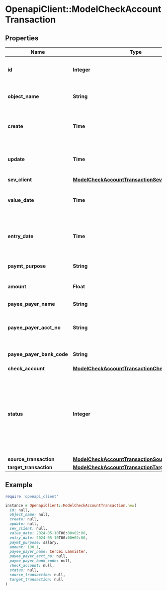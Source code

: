 # OpenapiClient::ModelCheckAccountTransaction

## Properties

| Name | Type | Description | Notes |
| ---- | ---- | ----------- | ----- |
| **id** | **Integer** | The check account transaction id | [optional][readonly] |
| **object_name** | **String** | The check account transaction object name | [optional][readonly] |
| **create** | **Time** | Date of check account transaction creation | [optional][readonly] |
| **update** | **Time** | Date of last check account transaction update | [optional][readonly] |
| **sev_client** | [**ModelCheckAccountTransactionSevClient**](ModelCheckAccountTransactionSevClient.md) |  | [optional] |
| **value_date** | **Time** | Date the check account transaction was booked |  |
| **entry_date** | **Time** | Date the check account transaction was imported | [optional] |
| **paymt_purpose** | **String** | The purpose of the transaction | [optional] |
| **amount** | **Float** | Amount of the transaction |  |
| **payee_payer_name** | **String** | Name of the other party |  |
| **payee_payer_acct_no** | **String** | IBAN or account number of the other party | [optional] |
| **payee_payer_bank_code** | **String** | BIC or bank code of the other party | [optional] |
| **check_account** | [**ModelCheckAccountTransactionCheckAccount**](ModelCheckAccountTransactionCheckAccount.md) |  |  |
| **status** | **Integer** | Status of the check account transaction.&lt;br&gt;       100 &lt;-&gt; Created&lt;br&gt;       200 &lt;-&gt; Linked&lt;br&gt;       300 &lt;-&gt; Private&lt;br&gt;       400 &lt;-&gt; Booked |  |
| **source_transaction** | [**ModelCheckAccountTransactionSourceTransaction**](ModelCheckAccountTransactionSourceTransaction.md) |  | [optional] |
| **target_transaction** | [**ModelCheckAccountTransactionTargetTransaction**](ModelCheckAccountTransactionTargetTransaction.md) |  | [optional] |

## Example

```ruby
require 'openapi_client'

instance = OpenapiClient::ModelCheckAccountTransaction.new(
  id: null,
  object_name: null,
  create: null,
  update: null,
  sev_client: null,
  value_date: 2024-05-10T00:00+02:00,
  entry_date: 2024-05-10T00:00+02:00,
  paymt_purpose: salary,
  amount: 100.1,
  payee_payer_name: Cercei Lannister,
  payee_payer_acct_no: null,
  payee_payer_bank_code: null,
  check_account: null,
  status: null,
  source_transaction: null,
  target_transaction: null
)
```

